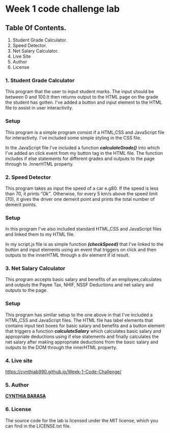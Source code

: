 Week 1 code challenge lab
=======================================================================
## **Table Of Contents.**
1. Student Grade Calculator.
2. Speed Detector.
3. Net Salary Calculator.
4. Live Site
5. Author
6. License


### 1. Student Grade Calculator
This program that the user to input student marks. The input should be between 0 and 100.It then returns output to the HTML page on the grade the student has gotten. I've added a button and input element to the HTML file to assist in user interactivity.

### Setup
This program is a simple program consist if a HTML,CSS and JavaScript file for interactivity. I've included some simple styling in the CSS file.

In the JavaScript file I've included a function ***calculateGrade()*** into which I've added an click event from my button tag in the HTML file. The function includes if else statements for different grades and outputs to the page through to .InnerHTML property.


### 2. Speed Detector
This program takes as input the speed of a car e.g80. If the speed is less than 70, it prints *“Ok”*. Otherwise, for every 5 km/s above the speed limit (70), it gives the driver one demerit point and prints the total number of demerit points.

### Setup
In this program I've also included standard HTML,CSS and JavaScript files and linked them to my HTML file.

In my script.js file is as simple function ***(checkSpeed)*** that I've linked to the button and input elements using an event that triggers on click and then outputs to the innerHTML through a div element if id result.

### 3. Net Salary Calculator
This program accepts basic salary and benefits of an employee,calculates and outputs the Payee Tax, NHIF, NSSF Deductions and net salary and outputs to the page.

### Setup
This program has similar setup to the one above in that I've included a HTML,CSS and JavaScript files. The HTML file has label elements that contains input text boxes for basic salary and benefits and a button element that triggers a function ***calculateSalary*** which calculates basic salary and appropriate deductions using if else statements and finally calculates the net salary after making appropriate deductions from the basic salary and outputs to the DOM through the innerHTML property.

### 4. Live site
https://cynthiab990.github.io/Week-1-Code-Challenge/

### 5. Author
**[CYNTHIA BARASA](https://github.com/CynthiaB990)**

### 6. License
The source code for the lab is licensed under the MIT license, which you can find in the LICENSE.txt file.
